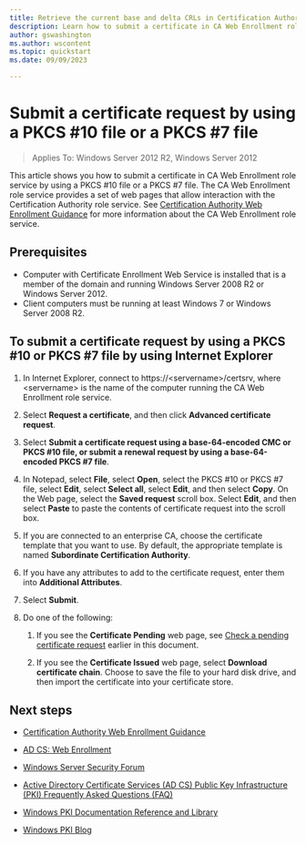 ```yaml
---
title: Retrieve the current base and delta CRLs in Certification Authority Web Enrollment role service
description: Learn how to submit a certificate in CA Web Enrollment role service by using a PKCS \#10 file or a PKCS \#7 file
author: gswashington
ms.author: wscontent
ms.topic: quickstart
ms.date: 09/09/2023

---
```


# Submit a certificate request by using a PKCS \#10 file or a PKCS \#7 file

>Applies To: Windows Server 2012 R2, Windows Server 2012

This article shows you how to submit a certificate in CA Web Enrollment role service by using a PKCS \#10 file or a PKCS \#7 file. The CA Web Enrollment role service provides a set of web pages that allow interaction with the Certification Authority role service. See [Certification Authority Web Enrollment Guidance](/certification-authority-role.md) for more information about the CA Web Enrollment role service.

## Prerequisites

- Computer with Certificate Enrollment Web Service is installed that is a member of the domain and running Windows Server 2008 R2 or Windows Server 2012.
- Client computers must be running at least Windows 7 or Windows Server 2008 R2.

## To submit a certificate request by using a PKCS \#10 or PKCS \#7 file by using Internet Explorer

1. In Internet Explorer, connect to https://\<servername\>/certsrv, where \<servername\> is the name of the computer running the CA Web Enrollment role service.

1. Select **Request a certificate**, and then click **Advanced certificate request**.

1. Select **Submit a certificate request using a base-64-encoded CMC or PKCS \#10 file, or submit a renewal request by using a base-64-encoded PKCS \#7 file**.

1. In Notepad, select **File**, select **Open**, select the PKCS \#10 or PKCS \#7 file, select **Edit**, select **Select all**, select **Edit**, and then select **Copy**. On the Web page, select the **Saved request** scroll box. Select **Edit**, and then select **Paste** to paste the contents of certificate request into the scroll box.

1. If you are connected to an enterprise CA, choose the certificate template that you want to use. By default, the appropriate template is named **Subordinate Certification Authority**.

1. If you have any attributes to add to the certificate request, enter them into **Additional Attributes**.

1. Select **Submit**.

1. Do one of the following:

    1. If you see the **Certificate Pending** web page, see [Check a pending certificate request]() earlier in this document.

    1. If you see the **Certificate Issued** web page, select **Download certificate chain**. Choose to save the file to your hard disk drive, and then import the certificate into your certificate store.

## Next steps

- [Certification Authority Web Enrollment Guidance](/certification-authority-role.md)

- [AD CS: Web Enrollment](https://technet.microsoft.com/library/cc732517.aspx)

- [Windows Server Security Forum](https://aka.ms/adcsforum)

- [Active Directory Certificate Services (AD CS) Public Key Infrastructure (PKI) Frequently Asked Questions (FAQ)](https://aka.ms/adcsfaq)

- [Windows PKI Documentation Reference and Library](https://social.technet.microsoft.com/wiki/contents/articles/987.windows-pki-documentation-reference-and-library.aspx)

- [Windows PKI Blog](https://blogs.technet.com/b/pki/)
